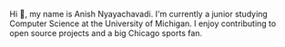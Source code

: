 Hi 👋, my name is Anish Nyayachavadi. I'm currently a junior studying Computer Science at the University of Michigan. I enjoy contributing to open source projects and a big Chicago sports fan.

